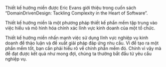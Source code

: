 <!--@Thiết kế hướng miền là gì?-->

Thiết kế hướng miền được Eric Evans giới thiệu trong cuốn sách “DomainDrivenDesign: Tackling Complexity in the Heart of Software”.

Thiết kế hướng miền là một phương pháp thiết kế phần mềm tập trung vào việc hiểu và mô hình hóa chính xác lĩnh vực kinh doanh của một tổ chức.

Thiết kế hướng miền nhấn mạnh việc sử dụng lĩnh vực nghiệp vụ kinh doanh để thảo luận và đề xuất giải pháp đáp ứng nhu cầu. Vì để tạo ra một phần mềm tốt, bạn cần phải hiểu rõ về chính phần mềm đó.
Chính vì vậy mà để đạt được kết quả như mong đợi, chúng ta thường bắt đầu từ yêu cầu nghiệp vụ.



<!-- OOP -->


<!--Thực tế mà nói mô hình thiết kế 3 lớp có rất nhiều ưu điểm, nó rất dễ sử dụng và dễ implement. Vấn đề nảy sinh từ thực tế là Data Driven Design lại khó tương thích với khái niệm lập trình hướng đối tượng OOP. Trong các ứng dụng điển hình có rất nhiều phần code xử lý các task không liên quan đến logic nghiệp vụ (Domain) như truy cập file, mạng hay database, các phần này thường được gọi là plumping code và được nhúng trực tiếp vào trong Business Object và nhiều Business Logic cũng được nhúng vào Behavior của UI Widget hay Script của Database, điều này thường xảy ra vì nó làm chúng ta phát triển ứng dụng một cách nhanh chóng. Việc này dẫn đến phần lớn thời gian phát triển ứng dụng (Development Time) của Developer là dành cho việc viết các plumping code thay vì viết Real Business Logic, nó làm cho thiết kế của chúng ta bị mất đi tính hướng đối tượng trong thực tế.-->

<!--Tuy nhiên, cộng động vẫn thiếu một tầm nhìn rõ ràng về cách áp dụng hướng đối tượng ở mức độ doanh nghiệp. Đây là lý do tại sao tôi nghĩ thiết kế hướng miền trở nên quan trọng-->


<!-- OOP -->

<!-- micro -->





<!--Trong ngữ cảnh của phát triển kiến trúc vi dịch vụ, thiết kế hướng miền giúp đảm bảo rằng mỗi kiến trúc vi dịch vụ được thiết kế để phản ánh một phần cụ thể của lĩnh vực kinh doanh, tăng cường sự hiểu biết và tính nhất quán trong toàn bộ hệ thống.-->
<!--mỗi vi dịch vụ được gán cho một nhóm nhỏ.-->
<!--và các nhóm này được hỗ trợ bởi các chuyên gia ngành .-->


<!-- micro -->

 